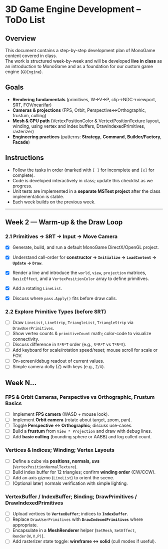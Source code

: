 ﻿# 3D Game Engine Development – ToDo List

## Overview
This document contains a step-by-step development plan of MonoGame content covered in class.  
The work is structured week-by-week and will be developed **live in class** as an introduction to MonoGame and as a foundation for our custom game engine (`GDEngine`).

## Goals
- **Rendering fundamentals** (primitives, W→V→P, clip→NDC→viewport, SRT, FOV/near/far)
- **Cameras & projections** (FPS, Orbit, Perspective↔Orthographic, frustum, culling)
- **Mesh & GPU path** (VertexPositionColor & VertextPositionTexture layout, winding, using vertex and index buffers, DrawIndexedPrimitives, rasterizer)
- **Engineering practices** (patterns: **Strategy**, **Command**, **Builder/Factory**, **Facade**)

## Instructions
- Follow the tasks in order (marked with `[ ]` for incomplete and `[x]` for complete).
- Code is developed interactively in class; update this checklist as we progress.
- Unit tests are implemented in a **separate MSTest project** after the class implementation is stable.
- Each week builds on the previous week.

---

## Week 2 — Warm-up & the Draw Loop

### 2.1 Primitives → SRT → Input → Move Camera
- [x] Generate, build, and run a default MonoGame DirectX/OpenGL project.  
- [x] Understand call-order for **constructor → `Initialize` → `LoadContent` → `Update` → `Draw`**.  
- [x] Render a line and introduce the `world`, `view`, `projection` matrices, `BasicEffect`, and a `VertexPositionColor` array to define primitives.
- [x] Add a rotating `LineList`.
- [x] Discuss where `pass.Apply()` fits before draw calls.


### 2.2 Explore Primitive Types (before SRT)
- [ ] Draw `LineList`, `LineStrip`, `TriangleList`, `TriangleStrip` via `DrawUserPrimitives`.
- [ ] Show vertex counts & `primitiveCount` math; color-code to visualize connectivity.
- [ ] Discuss difference in `S*R*T` order (e.g., `S*R*T` vs `T*R*S`).
- [ ] Add keyboard for scale/rotation speed/reset; mouse scroll for scale or FOV.
- [ ] On-screen/debug readout of current values.
- [ ] Simple camera dolly (Z) with keys (e.g., `Z/X`).

## Week N... 
### FPS & Orbit Cameras, Perspective vs Orthographic, Frustum Basics
- [ ] Implement **FPS camera** (WASD + mouse look).
- [ ] Implement **Orbit camera** (rotate about target, zoom, pan).
- [ ] Toggle **Perspective ↔ Orthographic**; discuss use-cases.
- [ ] Build a **frustum** from `View * Projection` and draw with debug lines.
- [ ] Add **basic culling** (bounding sphere or AABB) and log culled count.

### Vertices & Indices; Winding; Vertex Layouts
- [ ] Define a cube via **positions, normals, uvs** (`VertexPositionNormalTexture`).
- [ ] Build index buffer for 12 triangles; confirm **winding order** (CW/CCW).
- [ ] Add an axis gizmo (`LineList`) to orient the scene.
- [ ] (Optional later) normals verification with simple lighting.

### VertexBuffer / IndexBuffer; Binding; DrawPrimitives / DrawIndexedPrimitives
- [ ] Upload vertices to **`VertexBuffer`**; indices to **`IndexBuffer`**.
- [ ] Replace `DrawUserPrimitives` with **`DrawIndexedPrimitives`** where appropriate.
- [ ] Encapsulate in a **MeshRenderer** helper (`SetMesh`, `SetEffect`, `Render(W,V,P)`).
- [ ] Add rasterizer state toggle: **wireframe ↔ solid** (cull modes if useful).
